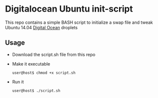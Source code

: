 # Digitalocean Ubuntu init-script

This repo contains a simple BASH script to initialize a swap file and tweak Ubuntu 14.04 [Digital Ocean](http://digitalocean.com/) droplets

## Usage

- Download the script.sh file from this repo
- Make it executable

	`user@host$ chmod +x script.sh`
	
- Run it

	`user@host$ ./script.sh`

